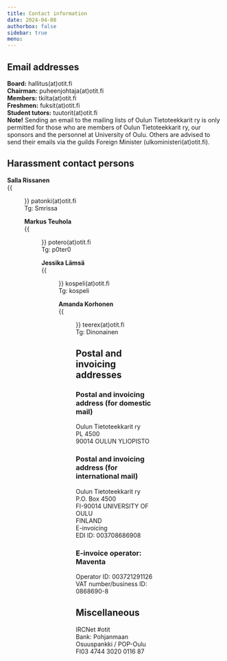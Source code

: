 ```yaml
---
title: Contact information
date: 2024-04-08
authorbox: false
sidebar: true
menu:
---
```


## Email addresses
**Board:** hallitus(at)otit.fi  
**Chairman:** puheenjohtaja(at)otit.fi  
**Members:** tkilta(at)otit.fi  
**Freshmen:** fuksit(at)otit.fi  
**Student tutors:** tuutorit(at)otit.fi  
**Note!** Sending an email to the mailing lists of Oulun Tietoteekkarit ry is only permitted for those who are members of Oulun Tietoteekkarit ry, our sponsors and the personnel at University of Oulu. Others are advised to send their emails via the guilds Foreign Minister (ulkoministeri(at)otit.fi).  

## Harassment contact persons

**Salla Rissanen**  
{{<figure src="/img/hairintayhdyshenkilot/2024/patonki.jpg" alt="Salla Rissanen" width="300" >}}
patonki(at)otit.fi  
Tg: Smrissa  

**Markus Teuhola**  
{{<figure src="/img/hairintayhdyshenkilot/2024/potero.jpg" alt="Markus Teuhola" width="300" >}}
potero(at)otit.fi  
Tg: p0ter0  

**Jessika Lämsä**  
{{<figure src="/img/hairintayhdyshenkilot/2024/kospeli.jpg" alt="Jessika Lämsä" width="300" >}}
kospeli(at)otit.fi  
Tg: kospeli  

**Amanda Korhonen**  
{{<figure src="/img/hairintayhdyshenkilot/2024/teerex.jpg" alt="Amanda Korhonen" width="300" >}}
teerex(at)otit.fi  
Tg: Dinonainen  

## Postal and invoicing addresses

### Postal and invoicing address (for domestic mail)

Oulun Tietoteekkarit ry  
PL 4500  
90014 OULUN YLIOPISTO  

### Postal and invoicing address (for international mail)

Oulun Tietoteekkarit ry  
P.O. Box 4500  
FI-90014 UNIVERSITY OF OULU  
FINLAND  
E-invoicing  
EDI ID: 003708686908  

### E-invoice operator: Maventa
Operator ID: 003721291126  
VAT number/business ID: 0868690-8  

## Miscellaneous

IRCNet #otit  
Bank: Pohjanmaan Osuuspankki / POP-Oulu FI03 4744 3020 0116 87  
